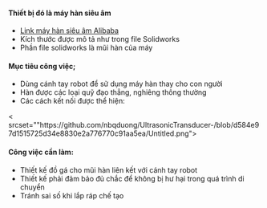 #### Thiết bị đó là máy hàn siêu âm 
- [Link máy hàn siêu âm Alibaba](https://www.alibaba.com/pla/20K-2600W-Ultrasonic-Transducer-masks-welder_62547633782.html?mark=google_shopping&biz=pla&pcy=VN&searchText=plastic+welders&product_id=62547633782&src=sem_ggl&from=sem_ggl&cmpgn=16513918015&adgrp=139882388088&fditm=&tgt=pla-298190246337&locintrst=&locphyscl=1028581&mtchtyp=&ntwrk=u&device=c&dvcmdl=&creative=586657547239&plcmnt=&plcmntcat=&p1=&p2=&aceid=&position=&localKeyword=&pla_prdid=62547633782&pla_country=VN&pla_lang=vi&gclid=CjwKCAjw2f-VBhAsEiwAO4lNeL9EE0BG_0jrBFC6wtz5b06WodWzAnr2svf50e5MFKBQS03c-TIbaRoCs3AQAvD_BwE)
- Kích thước được mô tả như trong file Solidworks
- Phần file solidworks là mũi hàn của máy

#### Mục tiêu công việc;
- Dùng cánh tay robot để sử dụng máy hàn thay cho con người
- Hàn được các loại quỹ đạo thẳng, nghiêng thông thường
- Các cách kết nối được thể hiện: 
<picture>
  < srcset=""https://github.com/nbqduong/UltrasonicTransducer-/blob/d584e97d1515725d34e8830e2a776770c91aa5ea/Untitled.png">
</picture>

#### Công việc cần làm:
- Thiết kế đồ gá cho mũi hàn liên kết với cánh tay robot
- Thiết kế phải đảm bảo đủ chắc để không bị hư hại trong quá trình di chuyển
- Tránh sai số khi lắp ráp chế tạo
